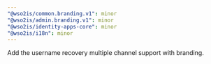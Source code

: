 ```yaml
---
"@wso2is/common.branding.v1": minor
"@wso2is/admin.branding.v1": minor
"@wso2is/identity-apps-core": minor
"@wso2is/i18n": minor
---
```


Add the username recovery multiple channel support with branding.
